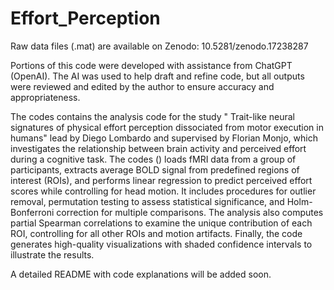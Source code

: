 # Effort_Perception

Raw data files (.mat) are available on Zenodo: 10.5281/zenodo.17238287

Portions of this code were developed with assistance from ChatGPT (OpenAI). The AI was used to help draft and refine code, but all outputs were reviewed and edited by the author to ensure accuracy and appropriateness.

The codes contains the analysis code for the  study " Trait-like neural signatures of physical effort perception dissociated from motor execution in humans" lead by Diego Lombardo and supervised by Florian Monjo, which investigates the relationship between brain activity and perceived effort during a cognitive task. The codes () loads fMRI data from a group of participants, extracts average BOLD signal from predefined regions of interest (ROIs), and performs linear regression to predict perceived effort scores while controlling for head motion. It includes procedures for outlier removal, permutation testing to assess statistical significance, and Holm-Bonferroni correction for multiple comparisons. The analysis also computes partial Spearman correlations to examine the unique contribution of each ROI, controlling for all other ROIs and motion artifacts. Finally, the code generates high-quality visualizations with shaded confidence intervals to illustrate the results.

A detailed README with code explanations will be added soon.
